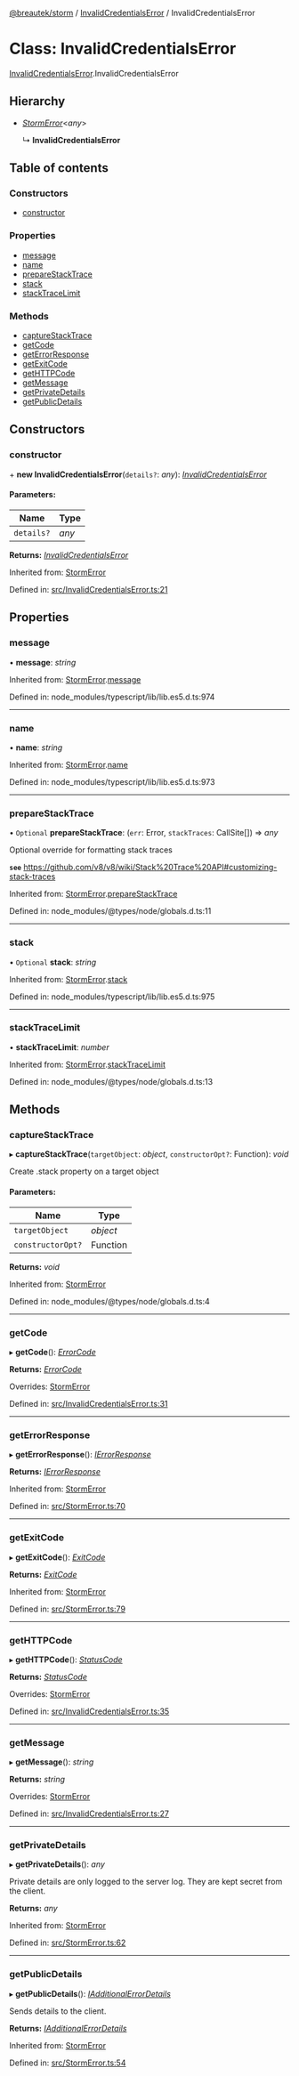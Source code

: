 [@breautek/storm](../README.md) / [InvalidCredentialsError](../modules/invalidcredentialserror.md) / InvalidCredentialsError

# Class: InvalidCredentialsError

[InvalidCredentialsError](../modules/invalidcredentialserror.md).InvalidCredentialsError

## Hierarchy

* [*StormError*](stormerror.stormerror-1.md)<*any*\>

  ↳ **InvalidCredentialsError**

## Table of contents

### Constructors

- [constructor](invalidcredentialserror.invalidcredentialserror-1.md#constructor)

### Properties

- [message](invalidcredentialserror.invalidcredentialserror-1.md#message)
- [name](invalidcredentialserror.invalidcredentialserror-1.md#name)
- [prepareStackTrace](invalidcredentialserror.invalidcredentialserror-1.md#preparestacktrace)
- [stack](invalidcredentialserror.invalidcredentialserror-1.md#stack)
- [stackTraceLimit](invalidcredentialserror.invalidcredentialserror-1.md#stacktracelimit)

### Methods

- [captureStackTrace](invalidcredentialserror.invalidcredentialserror-1.md#capturestacktrace)
- [getCode](invalidcredentialserror.invalidcredentialserror-1.md#getcode)
- [getErrorResponse](invalidcredentialserror.invalidcredentialserror-1.md#geterrorresponse)
- [getExitCode](invalidcredentialserror.invalidcredentialserror-1.md#getexitcode)
- [getHTTPCode](invalidcredentialserror.invalidcredentialserror-1.md#gethttpcode)
- [getMessage](invalidcredentialserror.invalidcredentialserror-1.md#getmessage)
- [getPrivateDetails](invalidcredentialserror.invalidcredentialserror-1.md#getprivatedetails)
- [getPublicDetails](invalidcredentialserror.invalidcredentialserror-1.md#getpublicdetails)

## Constructors

### constructor

\+ **new InvalidCredentialsError**(`details?`: *any*): [*InvalidCredentialsError*](invalidcredentialserror.invalidcredentialserror-1.md)

#### Parameters:

Name | Type |
------ | ------ |
`details?` | *any* |

**Returns:** [*InvalidCredentialsError*](invalidcredentialserror.invalidcredentialserror-1.md)

Inherited from: [StormError](stormerror.stormerror-1.md)

Defined in: [src/InvalidCredentialsError.ts:21](https://github.com/breautek/storm/blob/0cbae4b/src/InvalidCredentialsError.ts#L21)

## Properties

### message

• **message**: *string*

Inherited from: [StormError](stormerror.stormerror-1.md).[message](stormerror.stormerror-1.md#message)

Defined in: node_modules/typescript/lib/lib.es5.d.ts:974

___

### name

• **name**: *string*

Inherited from: [StormError](stormerror.stormerror-1.md).[name](stormerror.stormerror-1.md#name)

Defined in: node_modules/typescript/lib/lib.es5.d.ts:973

___

### prepareStackTrace

• `Optional` **prepareStackTrace**: (`err`: Error, `stackTraces`: CallSite[]) => *any*

Optional override for formatting stack traces

**`see`** https://github.com/v8/v8/wiki/Stack%20Trace%20API#customizing-stack-traces

Inherited from: [StormError](stormerror.stormerror-1.md).[prepareStackTrace](stormerror.stormerror-1.md#preparestacktrace)

Defined in: node_modules/@types/node/globals.d.ts:11

___

### stack

• `Optional` **stack**: *string*

Inherited from: [StormError](stormerror.stormerror-1.md).[stack](stormerror.stormerror-1.md#stack)

Defined in: node_modules/typescript/lib/lib.es5.d.ts:975

___

### stackTraceLimit

• **stackTraceLimit**: *number*

Inherited from: [StormError](stormerror.stormerror-1.md).[stackTraceLimit](stormerror.stormerror-1.md#stacktracelimit)

Defined in: node_modules/@types/node/globals.d.ts:13

## Methods

### captureStackTrace

▸ **captureStackTrace**(`targetObject`: *object*, `constructorOpt?`: Function): *void*

Create .stack property on a target object

#### Parameters:

Name | Type |
------ | ------ |
`targetObject` | *object* |
`constructorOpt?` | Function |

**Returns:** *void*

Inherited from: [StormError](stormerror.stormerror-1.md)

Defined in: node_modules/@types/node/globals.d.ts:4

___

### getCode

▸ **getCode**(): [*ErrorCode*](../enums/errorcode.errorcode-1.md)

**Returns:** [*ErrorCode*](../enums/errorcode.errorcode-1.md)

Overrides: [StormError](stormerror.stormerror-1.md)

Defined in: [src/InvalidCredentialsError.ts:31](https://github.com/breautek/storm/blob/0cbae4b/src/InvalidCredentialsError.ts#L31)

___

### getErrorResponse

▸ **getErrorResponse**(): [*IErrorResponse*](../interfaces/stormerror.ierrorresponse.md)

**Returns:** [*IErrorResponse*](../interfaces/stormerror.ierrorresponse.md)

Inherited from: [StormError](stormerror.stormerror-1.md)

Defined in: [src/StormError.ts:70](https://github.com/breautek/storm/blob/0cbae4b/src/StormError.ts#L70)

___

### getExitCode

▸ **getExitCode**(): [*ExitCode*](../enums/exitcode.exitcode-1.md)

**Returns:** [*ExitCode*](../enums/exitcode.exitcode-1.md)

Inherited from: [StormError](stormerror.stormerror-1.md)

Defined in: [src/StormError.ts:79](https://github.com/breautek/storm/blob/0cbae4b/src/StormError.ts#L79)

___

### getHTTPCode

▸ **getHTTPCode**(): [*StatusCode*](../enums/statuscode.statuscode-1.md)

**Returns:** [*StatusCode*](../enums/statuscode.statuscode-1.md)

Overrides: [StormError](stormerror.stormerror-1.md)

Defined in: [src/InvalidCredentialsError.ts:35](https://github.com/breautek/storm/blob/0cbae4b/src/InvalidCredentialsError.ts#L35)

___

### getMessage

▸ **getMessage**(): *string*

**Returns:** *string*

Overrides: [StormError](stormerror.stormerror-1.md)

Defined in: [src/InvalidCredentialsError.ts:27](https://github.com/breautek/storm/blob/0cbae4b/src/InvalidCredentialsError.ts#L27)

___

### getPrivateDetails

▸ **getPrivateDetails**(): *any*

Private details are only logged to the server log.
They are kept secret from the client.

**Returns:** *any*

Inherited from: [StormError](stormerror.stormerror-1.md)

Defined in: [src/StormError.ts:62](https://github.com/breautek/storm/blob/0cbae4b/src/StormError.ts#L62)

___

### getPublicDetails

▸ **getPublicDetails**(): [*IAdditionalErrorDetails*](../interfaces/stormerror.iadditionalerrordetails.md)

Sends details to the client.

**Returns:** [*IAdditionalErrorDetails*](../interfaces/stormerror.iadditionalerrordetails.md)

Inherited from: [StormError](stormerror.stormerror-1.md)

Defined in: [src/StormError.ts:54](https://github.com/breautek/storm/blob/0cbae4b/src/StormError.ts#L54)
